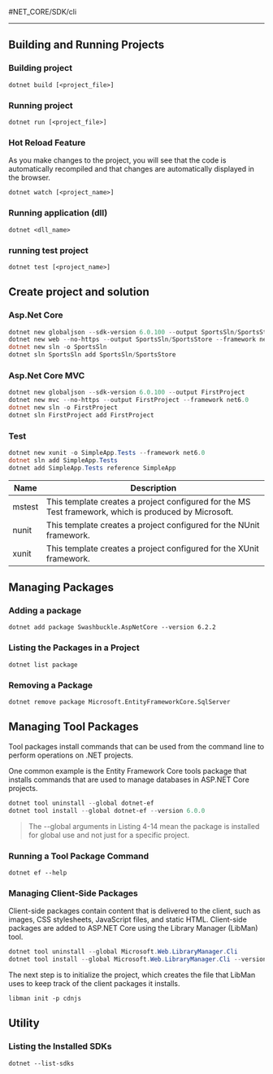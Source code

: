 #NET_CORE/SDK/cli

---

## Building and Running Projects

### Building project

`dotnet build [<project_file>]`

### Running project

`dotnet run [<project_file>]`

###  Hot Reload Feature

As you make changes to the project, you will see that the code is automatically recompiled and that changes are automatically displayed in the browser.

`dotnet watch [<project_name>]`

### Running application (dll)
`dotnet <dll_name>`

### running test project

`dotnet test [<project_name>]`

## Create project and solution

### Asp.Net Core

```ps1
dotnet new globaljson --sdk-version 6.0.100 --output SportsSln/SportsStore
dotnet new web --no-https --output SportsSln/SportsStore --framework net6.0
dotnet new sln -o SportsSln
dotnet sln SportsSln add SportsSln/SportsStore
```

### Asp.Net Core MVC

```ps1
dotnet new globaljson --sdk-version 6.0.100 --output FirstProject
dotnet new mvc --no-https --output FirstProject --framework net6.0
dotnet new sln -o FirstProject
dotnet sln FirstProject add FirstProject
```

### Test

```powershell
dotnet new xunit -o SimpleApp.Tests --framework net6.0
dotnet sln add SimpleApp.Tests
dotnet add SimpleApp.Tests reference SimpleApp
```

| Name | Description
---|---
mstest | This template creates a project configured for the MS Test framework, which is produced by Microsoft.
nunit | This template creates a project configured for the NUnit framework.
xunit | This template creates a project configured for the XUnit framework.

## Managing Packages

### Adding a package

`dotnet add package Swashbuckle.AspNetCore --version 6.2.2`

### Listing the Packages in a Project

`dotnet list package`

### Removing a Package

`dotnet remove package Microsoft.EntityFrameworkCore.SqlServer`

## Managing Tool Packages

Tool packages install commands that can be used from the command line to perform operations on .NET projects. 

One common example is the Entity Framework Core tools package that installs commands that
are used to manage databases in ASP.NET Core projects.

```powershell
dotnet tool uninstall --global dotnet-ef
dotnet tool install --global dotnet-ef --version 6.0.0
```

> The --global arguments in Listing 4-14 mean the package is installed for global use and not just for a specific project.

### Running a Tool Package Command

`dotnet ef --help`

### Managing Client-Side Packages

Client-side packages contain content that is delivered to the client, such as images, CSS stylesheets,
JavaScript files, and static HTML. Client-side packages are added to ASP.NET Core using the Library
Manager (LibMan) tool.

```ps1
dotnet tool uninstall --global Microsoft.Web.LibraryManager.Cli
dotnet tool install --global Microsoft.Web.LibraryManager.Cli --version 2.1.113
```

The next step is to initialize the project, which creates the file that LibMan uses to keep track of the
client packages it installs.

`libman init -p cdnjs`

## Utility

### Listing the Installed SDKs

`dotnet --list-sdks`



